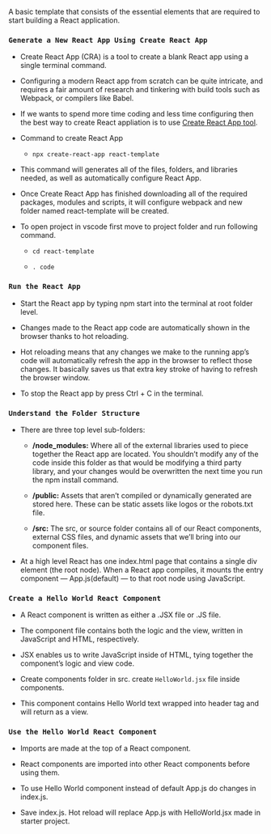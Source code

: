 A basic template that consists of the essential elements that are required to start building a React application.

### `Generate a New React App Using Create React App`
+   Create React App (CRA) is a tool to create a blank React app using a single terminal command.

+   Configuring a modern React app from scratch can be quite intricate, and requires a fair amount of research and tinkering with build tools such     as Webpack, or compilers like Babel.

+   If we wants to spend more time coding and less time configuring then the best way to create React appliation is to use [Create React App tool](https://github.com/facebook/create-react-app).

+   Command to create React App
    +   `npx create-react-app react-template`
    
    
+   This command will generates  all of the files, folders, and libraries needed, as well as automatically configure React App.

+   Once Create React App has finished downloading all of the required packages, modules and scripts, it will configure webpack and new folder      named react-template will be created.

+   To open project in vscode first move to project folder and run following command.
    +   `cd react-template`
    
    +   `. code `
    
### `Run the React App`
+   Start the React app by typing npm start into the terminal at root folder level.

+   Changes made to the React app code are automatically shown in the browser thanks to hot reloading.

+   Hot reloading means that any changes we make to the running app’s code will automatically refresh the app in the browser to reflect those     changes. It basically saves us that extra key stroke of having to refresh the browser window.

+   To stop the React app by press Ctrl + C in the terminal.
 
### `Understand the Folder Structure`
+   There are three top level sub-folders:
    +   __/node_modules:__ Where all of the external libraries used to piece together the React app are located. You shouldn’t modify any of the code inside this folder as that would be modifying a third party library, and your changes would be overwritten the next time you run the npm install command.
    
    +   __/public:__ Assets that aren’t compiled or dynamically generated are stored here. These can be static assets like logos or the robots.txt  file.
    
    +   __/src:__  The src, or source folder contains all of our React components, external CSS files, and dynamic assets that we’ll bring into our component files.
    
+   At a high level React has one index.html page that contains a single div element (the root node). When a React app compiles, it mounts the entry component — App.js(default) — to that root node using JavaScript.

### `Create a Hello World React Component`
+   A React component is written as either a .JSX file or .JS file.

+   The component file contains both the logic and the view, written in JavaScript and HTML, respectively.

+   JSX enables us to write JavaScript inside of HTML, tying together the component’s logic and view code.

+   Create components folder in src. create `HelloWorld.jsx` file inside components.

+   This component contains Hello World text wrapped into header tag  and will return as a view.

### `Use the Hello World React Component`
+   Imports are made at the top of a React component.

+   React components are imported into other React components before using them.

+   To use Hello World component instead of default App.js do changes in index.js.

+   Save index.js. Hot reload will replace App.js with HelloWorld.jsx made in starter project.
